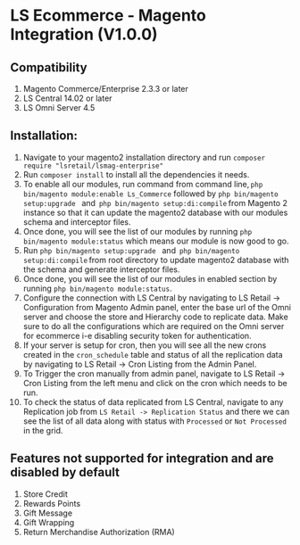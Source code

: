 # LS Ecommerce - Magento Integration (V1.0.0)

## Compatibility
1. Magento Commerce/Enterprise 2.3.3 or later
2. LS Central 14.02 or later
3. LS Omni Server 4.5

## Installation:

1. Navigate to your magento2 installation directory and run `composer require "lsretail/lsmag-enterprise"`
2. Run `composer install` to install all the dependencies it needs.
3. To enable all our modules, run command from command line, `php bin/magento module:enable Ls_Commerce`
followed by `php bin/magento setup:upgrade ` and  `php bin/magento setup:di:compile` from Magento 2 instance so that it can update the magento2 database with our modules schema and interceptor files.
4. Once done, you will see the list of our modules by running `php bin/magento module:status` which means our module is now good to go.
5. Run `php bin/magento setup:upgrade ` and  `php bin/magento setup:di:compile` from root directory to update magento2 database with the schema and generate interceptor files.
6. Once done, you will see the list of our modules in enabled section by running `php bin/magento module:status`.
7. Configure the connection with LS Central by navigating to LS Retail -> Configuration from Magento Admin panel, enter the base url of the Omni server and choose the store and Hierarchy code to replicate data. Make sure to do all the configurations which are required on the Omni server for ecommerce i-e disabling security token for authentication.
8. If your server is setup for cron, then you will see all the new crons created in the `cron_schedule` table and status of all the replication data by navigating to LS Retail -> Cron Listing from the Admin Panel.
9. To Trigger the cron manually from admin panel, navigate to LS Retail -> Cron Listing from the left menu and click on the cron which needs to be run.
10. To check the status of data replicated from LS Central, navigate to any Replication job from `LS Retail -> Replication Status` and there we can see the list of all data along with status with `Processed` or `Not Processed` in the grid.  

## Features not supported for integration and are disabled by default
1. Store Credit
2. Rewards Points
3. Gift Message
4. Gift Wrapping
5. Return Merchandise Authorization (RMA)
